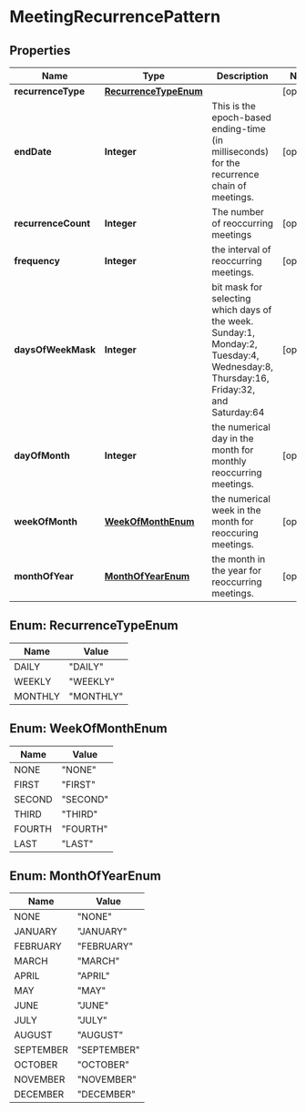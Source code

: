 
# MeetingRecurrencePattern

## Properties
Name | Type | Description | Notes
------------ | ------------- | ------------- | -------------
**recurrenceType** | [**RecurrenceTypeEnum**](#RecurrenceTypeEnum) |  |  [optional]
**endDate** | **Integer** | This is the epoch-based ending-time (in milliseconds) for the recurrence chain of meetings. |  [optional]
**recurrenceCount** | **Integer** | The number of reoccurring meetings |  [optional]
**frequency** | **Integer** | the interval of reoccurring meetings. |  [optional]
**daysOfWeekMask** | **Integer** | bit mask for selecting which days of the week.  Sunday:1, Monday:2, Tuesday:4, Wednesday:8, Thursday:16, Friday:32, and Saturday:64 |  [optional]
**dayOfMonth** | **Integer** | the numerical day in the month for monthly reoccurring meetings. |  [optional]
**weekOfMonth** | [**WeekOfMonthEnum**](#WeekOfMonthEnum) | the numerical week in the month for reoccuring meetings. |  [optional]
**monthOfYear** | [**MonthOfYearEnum**](#MonthOfYearEnum) | the month in the year for reoccurring meetings. |  [optional]


<a name="RecurrenceTypeEnum"></a>
## Enum: RecurrenceTypeEnum
Name | Value
---- | -----
DAILY | &quot;DAILY&quot;
WEEKLY | &quot;WEEKLY&quot;
MONTHLY | &quot;MONTHLY&quot;


<a name="WeekOfMonthEnum"></a>
## Enum: WeekOfMonthEnum
Name | Value
---- | -----
NONE | &quot;NONE&quot;
FIRST | &quot;FIRST&quot;
SECOND | &quot;SECOND&quot;
THIRD | &quot;THIRD&quot;
FOURTH | &quot;FOURTH&quot;
LAST | &quot;LAST&quot;


<a name="MonthOfYearEnum"></a>
## Enum: MonthOfYearEnum
Name | Value
---- | -----
NONE | &quot;NONE&quot;
JANUARY | &quot;JANUARY&quot;
FEBRUARY | &quot;FEBRUARY&quot;
MARCH | &quot;MARCH&quot;
APRIL | &quot;APRIL&quot;
MAY | &quot;MAY&quot;
JUNE | &quot;JUNE&quot;
JULY | &quot;JULY&quot;
AUGUST | &quot;AUGUST&quot;
SEPTEMBER | &quot;SEPTEMBER&quot;
OCTOBER | &quot;OCTOBER&quot;
NOVEMBER | &quot;NOVEMBER&quot;
DECEMBER | &quot;DECEMBER&quot;



